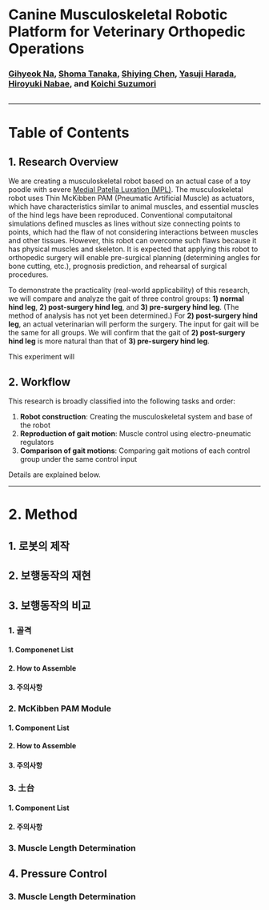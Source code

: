 # Canine Musculoskeletal Robotic Platform for Veterinary Orthopedic Operations
### [Gihyeok Na](mailto:gihyeok2@illinois.edu), [Shoma Tanaka](mailto:tanaka.s.ca@m.titech.ac.jp), [Shiying Chen](mailto:b09502174@ntu.edu.tw), [Yasuji Harada](mailto:yasuji@nvlu.ac.jp), [Hiroyuki Nabae](mailto:nabae.h.aa@m.titech.ac.jp), and [Koichi Suzumori](mailto:suzumori.k.aa@m.titech.ac.jp)

<img scr="HoshiRamu.jpg">

---

# Table of Contents

## 1. Research Overview
We are creating a musculoskeletal robot based on an actual case of a toy poodle with severe [Medial Patella Luxation (MPL)](https://www.qldvetspecialists.com.au/medial-patella-luxation). The musculoskeletal robot uses Thin McKibben PAM (Pneumatic Artificial Muscle) as actuators, which have characteristics similar to animal muscles, and essential muscles of the hind legs have been reproduced. Conventional computaitonal simulations defined muscles as lines without size connecting points to points, which had the flaw of not considering interactions between muscles and other tissues. However, this robot can overcome such flaws because it has physical muscles and skeleton. It is expected that applying this robot to orthopedic surgery will enable pre-surgical planning (determining angles for bone cutting, etc.), prognosis prediction, and rehearsal of surgical procedures.


To demonstrate the practicality (real-world applicability) of this research, we will compare and analyze the gait of three control groups: **1) normal hind leg**, **2) post-surgery hind leg**, and **3) pre-surgery hind leg**. (The method of analysis has not yet been determined.) For **2) post-surgery hind leg**, an actual veterinarian will perform the surgery. The input for gait will be the same for all groups. We will confirm that the gait of **2) post-surgery hind leg** is more natural than that of **3) pre-surgery hind leg**.


This experiment will


## 2. Workflow
This research is broadly classified into the following tasks and order:

1. **Robot construction**: Creating the musculoskeletal system and base of the robot
2. **Reproduction of gait motion**: Muscle control using electro-pneumatic regulators
3. **Comparison of gait motions**: Comparing gait motions of each control group under the same control input

Details are explained below.

---
# 2. Method

## 1. 로봇의 제작
## 2. 보행동작의 재현
## 3. 보행동작의 비교



###     1. 골격
####        1. Componenet List
####        2. How to Assemble
####        3. 주의사항
###    2. McKibben PAM Module
####        1. Component List
####        2. How to Assemble
####        3. 주의사항
###    3. 土台
####        1. Component List
####        2. 주의사항


### 3. Muscle Length Determination







## 4. Pressure Control
### 3. Muscle Length Determination
